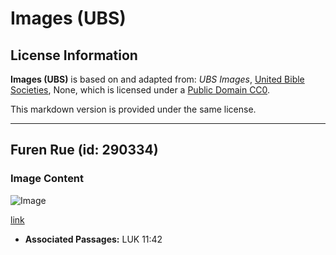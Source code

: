 # Images (UBS)

## License Information

**Images (UBS)** is based on and adapted from: _UBS Images_, [United Bible Societies](https://unitedbiblesocieties.org/), None, which is licensed under a [Public Domain CC0](https://creativecommons.org/public-domain/cc0/).

This markdown version is provided under the same license.



--------------------------------

## Furen Rue (id: 290334)

### Image Content

![Image](https://cdn.aquifer.bible/aquifer-content/resources/Media/WEB-0774_rue_flower.jpg)

[link](https://cdn.aquifer.bible/aquifer-content/resources/Media/WEB-0774_rue_flower.jpg)

* **Associated Passages:** LUK 11:42

